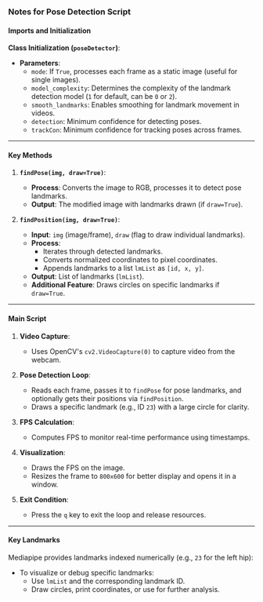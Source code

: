 ### Notes for Pose Detection Script

#### **Imports and Initialization**
**Class Initialization (`poseDetector`)**:
   - **Parameters**:
     - `mode`: If `True`, processes each frame as a static image (useful for single images).
     - `model_complexity`: Determines the complexity of the landmark detection model (`1` for default, can be `0` or `2`).
     - `smooth_landmarks`: Enables smoothing for landmark movement in videos.
     - `detection`: Minimum confidence for detecting poses.
     - `trackCon`: Minimum confidence for tracking poses across frames.

---

#### **Key Methods**
1. **`findPose(img, draw=True)`**:
   - **Process**: Converts the image to RGB, processes it to detect pose landmarks.
   - **Output**: The modified image with landmarks drawn (if `draw=True`).

2. **`findPosition(img, draw=True)`**:
   - **Input**: `img` (image/frame), `draw` (flag to draw individual landmarks).
   - **Process**:
     - Iterates through detected landmarks.
     - Converts normalized coordinates to pixel coordinates.
     - Appends landmarks to a list `lmList` as `[id, x, y]`.
   - **Output**: List of landmarks (`lmList`).
   - **Additional Feature**: Draws circles on specific landmarks if `draw=True`.

---

#### **Main Script**
1. **Video Capture**:
   - Uses OpenCV's `cv2.VideoCapture(0)` to capture video from the webcam.

2. **Pose Detection Loop**:
   - Reads each frame, passes it to `findPose` for pose landmarks, and optionally gets their positions via `findPosition`.
   - Draws a specific landmark (e.g., ID `23`) with a large circle for clarity.

3. **FPS Calculation**:
   - Computes FPS to monitor real-time performance using timestamps.

4. **Visualization**:
   - Draws the FPS on the image.
   - Resizes the frame to `800x600` for better display and opens it in a window.

5. **Exit Condition**:
   - Press the `q` key to exit the loop and release resources.

---

#### **Key Landmarks**
Mediapipe provides landmarks indexed numerically (e.g., `23` for the left hip):
- To visualize or debug specific landmarks:
  - Use `lmList` and the corresponding landmark ID.
  - Draw circles, print coordinates, or use for further analysis.

